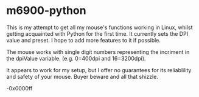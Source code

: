 # m6900-python

This is my attempt to get all my mouse's functions working in Linux, whilst getting acquainted with Python for the first time.
It currently sets the DPI value and preset. I hope to add more features to it if possible.

The mouse works with single digit numbers representing the incriment in the dpiValue variable. (e.g. 0=400dpi and 16=3200dpi).

It appears to work for my setup, but I offer no guarantees for its reliablility and safety of your mouse. Buyer beware and all that shizzle.

-0x0000ff
 

